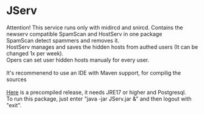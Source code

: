 # JServ
 Attention! This service runs only with midircd and snircd.
 Contains the newserv compatible SpamScan and HostServ in one package<br>
 SpamScan detect spammers and removes it.<br>
 HostServ manages and saves the hidden hosts from authed users (It can be changed 1x per week). <br>
 Opers can set user hidden hosts manualy for every user.<br>
 <br>
 It's recommenend to use an IDE with Maven support, for compilig the sources<br>
 <br>
 [Here](https://github.com/user-attachments/files/21146940/JServ.zip) is a precompiled release, it needs JRE17 or higher and Postgresql.
 <br>
 To run this package, just enter "java -jar JServ.jar &" and then logout with "exit".<br>
